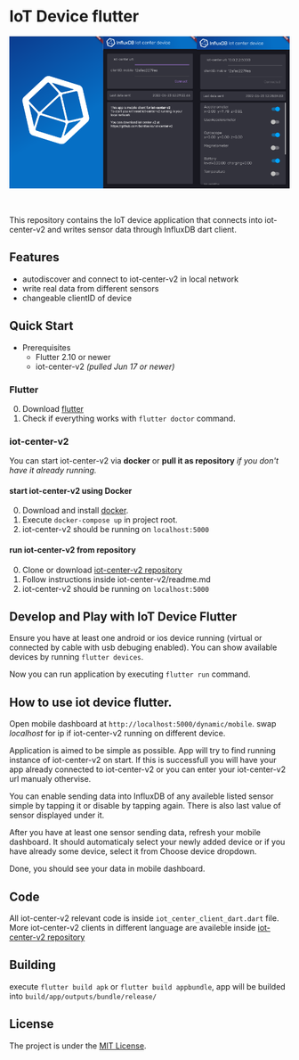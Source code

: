 # IoT Device flutter


<div style="display:flex;">
    <img src="./docs/img/logo.png" style="min-width: 0; flex-grow: 1;"/>
    <img src="./docs/img/not-connected.png"style="min-width: 0; flex-grow: 1;" />
    <img src="./docs/img/sending-data.png"style="min-width: 0; flex-grow: 1;" />
</div>
<br></br>

This repository contains the IoT device application that connects into iot-center-v2 and writes sensor data through InfluxDB dart client.

## Features

- autodiscover and connect to iot-center-v2 in local network
- write real data from different sensors
- changeable clientID of device

## Quick Start

- Prerequisites
  - Flutter 2.10 or newer
  - iot-center-v2 *(pulled Jun 17 or newer)*

### Flutter
0) Download [flutter](https://docs.flutter.dev/get-started/install)
0) Check if everything works with `flutter doctor` command.

### iot-center-v2

You can start iot-center-v2 via **docker** or **pull it as repository** *if you don't have it already running.*

#### start iot-center-v2 using Docker 
0) Download and install [docker](https://www.docker.com/get-started/).
0) Execute `docker-compose up` in project root.
0) iot-center-v2 should be running on `localhost:5000`

#### run iot-center-v2 from repository
0) Clone or download [iot-center-v2 repository](https://github.com/bonitoo-io/iot-center-v2)
0) Follow instructions inside iot-center-v2/readme.md
0) iot-center-v2 should be running on `localhost:5000`

## Develop and Play with IoT Device Flutter

Ensure you have at least one android or ios device running (virtual or connected by cable with usb debuging enabled). You can show available devices by running `flutter devices`.

Now you can run application by executing `flutter run` command.

## How to use iot device flutter.

Open mobile dashboard at `http://localhost:5000/dynamic/mobile`. swap *localhost* for ip if iot-center-v2 running on different device.

Application is aimed to be simple as possible. App will try to find running instance of iot-center-v2 on start. If this is successfull you will have your app already connected to iot-center-v2 or you can enter your iot-center-v2 url manualy othervise.

You can enable sending data into InfluxDB of any availeble listed sensor simple by tapping it or disable by tapping again. There is also last value of sensor displayed under it.

After you have at least one sensor sending data, refresh your mobile dashboard.
It should automaticaly select your newly added device or if you have already some device, select it from Choose device dropdown.

Done, you should see your data in mobile dashboard.

## Code

All iot-center-v2 relevant code is inside `iot_center_client_dart.dart` file. More iot-center-v2 clients in different language are availeble inside [iot-center-v2 repository](https://github.com/bonitoo-io/iot-center-v2)


## Building

execute `flutter build apk` or `flutter build appbundle`, app will be builded into `build/app/outputs/bundle/release/`


## License

The project is under the [MIT License](https://opensource.org/licenses/MIT).
